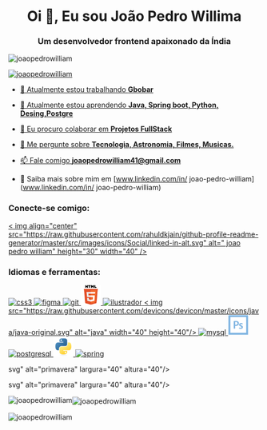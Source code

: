 <h1 align="center">Oi 👋, Eu sou João Pedro Willima</h1>
<h3 align="center">Um desenvolvedor frontend apaixonado da Índia</h3>

<p align="left"> <img src= "https://komarev.com/ghpvc/?username=joaopedrowilliam&label=Profile%20views&color=0e75b6&style=flat" alt="joaopedrowilliam" /> </p>

<p align="left"> <a href="https: //github.com/ryo-ma/github-profile-trophy"><img src="https://github-profile-trophy.vercel.app/?username=joaopedrowilliam" alt="joaopedrowilliam" /></ a> </p>

- 🔭 Atualmente estou trabalhando **Gbobar**

- 🌱 Atualmente estou aprendendo **Java, Spring boot, Python, Desing,Postgre**

- 👯 Eu procuro colaborar em **Projetos FullStack**

- 💬 Me pergunte sobre **Tecnologia, Astronomia, Filmes, Musicas.**

- 📫 Fale comigo **joaopedrowilliam41@gmail.com**

- 📄 Saiba mais sobre mim em [www.linkedin.com/in/ joao-pedro-william](www.linkedin.com/in/ joao-pedro-william)

<h3 align="left">Conecte-se comigo:</h3>
<p align="left">
<a href="https://linkedin.com/in/joao pedro william" target="blank">< img align="center" src="https://raw.githubusercontent.com/rahuldkjain/github-profile-readme-generator/master/src/images/icons/Social/linked-in-alt.svg" alt=" joao pedro william" height="30" width="40" /></a>
</p>

<h3 align="left">Idiomas e ferramentas:</h3>
<p align="left"> <a href="https://www.w3schools.com/css/" target="_blank" rel="noreferrer"> <img src="https://raw.githubusercontent. com/devicons/devicon/master/icons/css3/css3-original-wordmark.svg" alt="css3" width="40" height="40"/> </a> <a href="https:// www.figma.com/" target="_blank" rel="noreferrer"> <img src="https://www.vectorlogo.zone/logos/figma/figma-icon.svg" alt="figma" width= "40" height="40"/> </a> <a href="https://git-scm.com/" target="_blank" rel="noreferrer"> <img src="https:// www.vectorlogo.zone/logos/git-scm/git-scm-icon.svg" alt="git" width="40" height="40"/> </a> <a href="https://www.w3. org/html/" target="_blank" rel="noreferrer"> <img src="https://raw.githubusercontent.com/devicons/devicon/master/icons/html5/html5-original-wordmark.svg" alt ="html5" width="40" height="40"/> </a> <a href="https://www.adobe.com/in/products/illustrator.html" target="_blank" rel= "noreferrer"> <img src="https://www.vectorlogo.zone/logos/adobe_illustrator/adobe_illustrator-icon.svg" alt="ilustrador" width="40" height="40"/> </a> <a href="https://www.java.com" target="_blank" rel="noreferrer"> < img src="https://raw.githubusercontent.com/devicons/devicon/master/icons/java/java-original.svg" alt="java" width="40" height="40"/> </a > <a href="https://www.mysql.com/" target="_blank" rel="noreferrer"> <img src="https://raw.githubusercontent.com/devicons/devicon/master/icons /mysql/mysql-original-wordmark.svg" alt="mysql" width="40" height="40"/> </a> <a href="https://www.photoshop.com/en" target="_blank" rel="noreferrer"> <img src="https://raw.githubusercontent.com/devicons/devicon/master/icons/photoshop/photoshop-line.svg" alt="photoshop " width="40" height="40"/> </a> <a href="https://www.postgresql.org" target="_blank" rel="noreferrer"> <img src="https: //raw.githubusercontent.com/devicons/devicon/master/icons/postgresql/postgresql-original-wordmark.svg" alt="postgresql" width="40" height="40"/> </a> <a href ="https://www.python.org" target="_blank" rel="noreferrer"> <img src="https://raw.githubusercontent.com/devicons/devicon/master/icons/python/python-original.svg" alt="python" width="40" height="40"/> </a> <a href="https://spring. io/" target="_blank" rel="noreferrer"> <img src="https://www.vectorlogo.zone/logos/springio/springio-icon.svg" alt="spring" width="40" altura ="40"/> </a> </p>svg" alt="primavera" largura="40" altura="40"/> </a> </p>svg" alt="primavera" largura="40" altura="40"/> </a> </p>

<p><img align="left" src="https://github-readme-stats.vercel.app/api/top-langs?username=joaopedrowilliam&show_icons=true&locale=en&layout=compact" alt="joaopedrowilliam" /> </p>

<p> <img align="center" src="https://github-readme-stats.vercel.app/api?username=joaopedrowilliam&show_icons=true&locale=en" alt="joaopedrowilliam" /> </p>

<p><img align="center" src="https://github-readme-streak-stats.herokuapp.com/?user=joaopedrowilliam&" alt="joaopedrowilliam" /></p>
